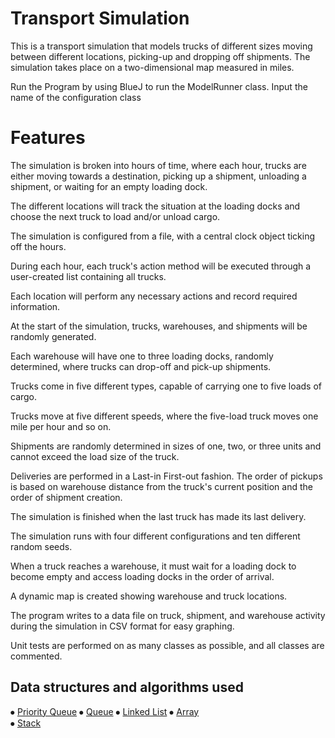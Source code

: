 # Transport Simulation

This is a transport simulation that models trucks of different sizes moving between different locations, picking-up and dropping off shipments. The simulation takes place on a two-dimensional map measured in miles.

Run the Program by using BlueJ to run the ModelRunner class. Input the name of the configuration class
# Features

The simulation is broken into hours of time, where each hour, trucks are either moving towards a destination, picking up a shipment, unloading a shipment, or waiting for an empty loading dock.

The different locations will track the situation at the loading docks and choose the next truck to load and/or unload cargo.

The simulation is configured from a file, with a central clock object ticking off the hours.

During each hour, each truck's action method will be executed through a user-created list containing all trucks.

Each location will perform any necessary actions and record required information.

At the start of the simulation, trucks, warehouses, and shipments will be randomly generated.

Each warehouse will have one to three loading docks, randomly determined, where trucks can drop-off and pick-up shipments.

Trucks come in five different types, capable of carrying one to five loads of cargo.

Trucks move at five different speeds, where the five-load truck moves one mile per hour and so on.

Shipments are randomly determined in sizes of one, two, or three units and cannot exceed the load size of the truck.

Deliveries are performed in a Last-in First-out fashion.
The order of pickups is based on warehouse distance from the truck's current position and the order of shipment creation.

The simulation is finished when the last truck has made its last delivery.

The simulation runs with four different configurations and ten different random seeds.

When a truck reaches a warehouse, it must wait for a loading dock to become empty and access loading docks in the order of arrival.

A dynamic map is created showing warehouse and truck locations.

The program writes to a data file on truck, shipment, and warehouse activity during the simulation in CSV format for easy graphing.

Unit tests are performed on as many classes as possible, and all classes are commented.

## Data structures and algorithms used

⦁	[Priority Queue](https://www.geeksforgeeks.org/priority-queue-in-cpp-stl/)
⦁	[Queue](https://www.geeksforgeeks.org/queue-cpp-stl/)
⦁	[Linked List](https://www.geeksforgeeks.org/data-structures/linked-list/)
⦁	[Array](https://www.geeksforgeeks.org/arrays-in-c-cpp/)  
⦁	[Stack](https://www.geeksforgeeks.org/arrays-in-c-cpp/) 


